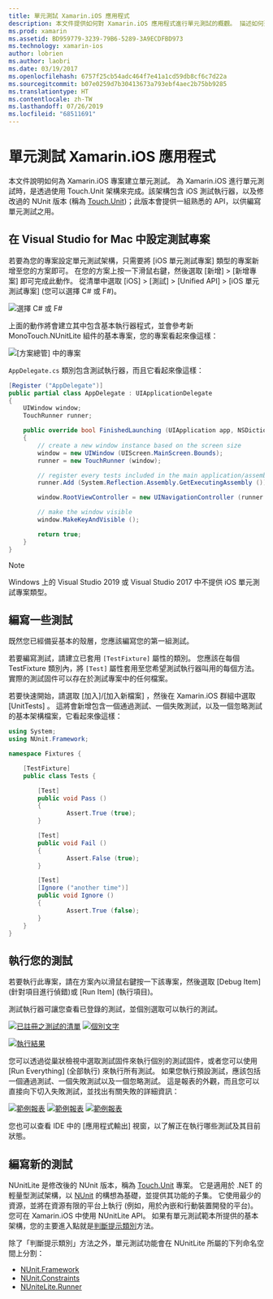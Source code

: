 ```yaml
---
title: 單元測試 Xamarin.iOS 應用程式
description: 本文件提供如何對 Xamarin.iOS 應用程式進行單元測試的概觀。 描述如何建立單元測試專案、撰寫測試和執行測試。
ms.prod: xamarin
ms.assetid: BD959779-3239-79B6-5289-3A9ECDFBD973
ms.technology: xamarin-ios
author: lobrien
ms.author: laobri
ms.date: 03/19/2017
ms.openlocfilehash: 6757f25cb54adc464f7e41a1cd59db8cf6c7d22a
ms.sourcegitcommit: b07e0259d7b30413673a793ebf4aec2b75bb9285
ms.translationtype: HT
ms.contentlocale: zh-TW
ms.lasthandoff: 07/26/2019
ms.locfileid: "68511691"
---
```

# <a name="unit-testing-xamarinios-apps"></a>單元測試 Xamarin.iOS 應用程式

本文件說明如何為 Xamarin.iOS 專案建立單元測試。
為 Xamarin.iOS 進行單元測試時，是透過使用 Touch.Unit 架構來完成。該架構包含 iOS 測試執行器，以及修改過的 NUnit 版本 (稱為 [Touch.Unit](https://github.com/xamarin/Touch.Unit))；此版本會提供一組熟悉的 API，以供編寫單元測試之用。

## <a name="setting-up-a-test-project-in-visual-studio-for-mac"></a>在 Visual Studio for Mac 中設定測試專案

若要為您的專案設定單元測試架構，只需要將 [iOS 單元測試專案]  類型的專案新增至您的方案即可。 在您的方案上按一下滑鼠右鍵，然後選取 [新增] > [新增專案]  即可完成此動作。 從清單中選取 [iOS] > [測試] > [Unified API] > [iOS 單元測試專案]  (您可以選擇 C# 或 F#)。

![](touch.unit-images/00.png "選擇 C# 或 F#")

上面的動作將會建立其中包含基本執行器程式，並會參考新 MonoTouch.NUnitLite 組件的基本專案，您的專案看起來像這樣：

![](touch.unit-images/01.png "[方案總管] 中的專案")

`AppDelegate.cs` 類別包含測試執行器，而且它看起來像這樣：

```csharp
[Register ("AppDelegate")]
public partial class AppDelegate : UIApplicationDelegate
{
    UIWindow window;
    TouchRunner runner;

    public override bool FinishedLaunching (UIApplication app, NSDictionary options)
    {
        // create a new window instance based on the screen size
        window = new UIWindow (UIScreen.MainScreen.Bounds);
        runner = new TouchRunner (window);

        // register every tests included in the main application/assembly
        runner.Add (System.Reflection.Assembly.GetExecutingAssembly ());

        window.RootViewController = new UINavigationController (runner.GetViewController ());

        // make the window visible
        window.MakeKeyAndVisible ();

        return true;
    }
}
```

> [!NOTE]
> Windows 上的 Visual Studio 2019 或 Visual Studio 2017 中不提供 iOS 單元測試專案類型。

## <a name="writing-some-tests"></a>編寫一些測試

既然您已經備妥基本的殼層，您應該編寫您的第一組測試。

若要編寫測試，請建立已套用 `[TestFixture]` 屬性的類別。 您應該在每個 TestFixture 類別內，將 `[Test]` 屬性套用至您希望測試執行器叫用的每個方法。 實際的測試固件可以存在於測試專案中的任何檔案。

若要快速開始，請選取 [加入]/[加入新檔案]  ，然後在 Xamarin.iOS 群組中選取 [UnitTests]  。 這將會新增包含一個通過測試、一個失敗測試，以及一個忽略測試的基本架構檔案，它看起來像這樣：

```csharp
using System;
using NUnit.Framework;

namespace Fixtures {

    [TestFixture]
    public class Tests {

        [Test]
        public void Pass ()
        {
                Assert.True (true);
        }

        [Test]
        public void Fail ()
        {
                Assert.False (true);
        }

        [Test]
        [Ignore ("another time")]
        public void Ignore ()
        {
                Assert.True (false);
        }
    }
}
```

## <a name="running-your-tests"></a>執行您的測試

若要執行此專案，請在方案內以滑鼠右鍵按一下該專案，然後選取 [Debug Item]  \(針對項目進行偵錯\)或 [Run Item]  \(執行項目\)。

測試執行器可讓您查看已登錄的測試，並個別選取可以執行的測試。

[![](touch.unit-images/02-sml.png "已註冊之測試的清單")](touch.unit-images/02.png#lightbox) 
[![](touch.unit-images/03-sml.png "個別文字")](touch.unit-images/03.png#lightbox) 

[![](touch.unit-images/04-sml.png "執行結果")](touch.unit-images/04.png#lightbox)

您可以透過從巢狀檢視中選取測試固件來執行個別的測試固件，或者您可以使用 [Run Everything] \(全部執行\) 來執行所有測試。 如果您執行預設測試，應該包括一個通過測試、一個失敗測試以及一個忽略測試。 這是報表的外觀，而且您可以直接向下切入失敗測試，並找出有關失敗的詳細資訊：

[![](touch.unit-images/05-sml.png "範例報表")](touch.unit-images/05.png#lightbox) [![](touch.unit-images/06-sml.png "範例報表")](touch.unit-images/06.png#lightbox) [![](touch.unit-images/07-sml.png "範例報表")](touch.unit-images/07.png#lightbox)

您也可以查看 IDE 中的 [應用程式輸出] 視窗，以了解正在執行哪些測試及其目前狀態。

## <a name="writing-new-tests"></a>編寫新的測試

NUnitLite 是修改後的 NUnit 版本，稱為 [Touch.Unit](https://github.com/xamarin/Touch.Unit) 專案。 它是適用於 .NET 的輕量型測試架構，以 [NUnit](http://nunit.com/) 的構想為基礎，並提供其功能的子集。
它使用最少的資源，並將在資源有限的平台上執行 (例如，用於內嵌和行動裝置開發的平台)。 您可在 Xamarin.iOS 中使用 NUnitLite API。 如果有單元測試範本所提供的基本架構，您的主要進入點就是[判斷提示類別](xref:NUnit.Framework.Assert)方法。

除了「判斷提示類別」方法之外，單元測試功能會在 NUnitLite 所屬的下列命名空間上分割：

- [NUnit.Framework](xref:NUnit.Framework)
- [NUnit.Constraints](xref:NUnit.Framework.Constraints)
- [NUniteLite.Runner](xref:NUnitLite.Runner)
